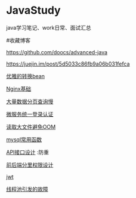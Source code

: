 # 			JavaStudy
java学习笔记、work日常、面试汇总



#收藏博客

https://github.com/doocs/advanced-java



https://juejin.im/post/5d5033c86fb9a06b031fefca

[优雅的转换bean](https://mp.weixin.qq.com/s/ZLOLhPNwqNtO2gxOiZ5oNA)

[Nginx基础](https://blog.csdn.net/yujing1314/article/details/107000737)

[大量数据分页查询慢](https://mp.weixin.qq.com/s/Q0UWPQFwpY4GkZ_0VgaPrw)

[微服务统一登录认证](https://mp.weixin.qq.com/s/TMZvEFElLVLRWlOlogfanw)

[读取大文件避免OOM](https://mp.weixin.qq.com/s/CYGY5nZ4Y9hSerOHZD7epw)

[mysql常用函数](https://mp.weixin.qq.com/s/UWzPE7yxc3_0RWluMpFnvQ)

[API接口设计](https://mp.weixin.qq.com/s/UsUgNV7ALmSsHB2m1yYDOg) :防重

[前后端分里权限设计](https://www.yuque.com/zhanghaofei/blog/xrpz9p)

[jwt](https://mp.weixin.qq.com/s/XRH2jWyfjhd-rIXO8TpaCA)

[线程池引发的故障](https://mp.weixin.qq.com/s/Ful9iyMjYZzxpK12MI04fA)



